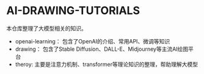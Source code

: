 # AI-DRAWING-TUTORIALS
本仓库整理了大模型相关的知识。
- openai-learning： 包含了OpenAI的介绍、常用API、微调等知识
- drawing： 包含了Stable Diffusion、DALL-E、Midjourney等主流AI绘图平台
- theroy: 主要是注意力机制、transformer等理论知识的整理，帮助理解大模型